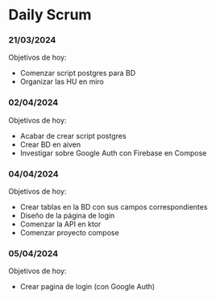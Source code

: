 # Daily Scrum


### 21/03/2024
Objetivos de hoy:
 - Comenzar script postgres para BD
 - Organizar las HU en miro

### 02/04/2024
Objetivos de hoy:
 - Acabar de crear script postgres
 - Crear BD en aiven
 - Investigar sobre Google Auth con Firebase en Compose

### 04/04/2024
Objetivos de hoy:
 - Crear tablas en la BD con sus campos correspondientes
 - Diseño de la página de login
 - Comenzar la API en ktor
 - Comenzar proyecto compose

### 05/04/2024
Objetivos de hoy:
 - Crear pagina de login (con Google Auth)

